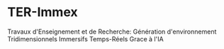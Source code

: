 # TER-Immex
Travaux d'Enseignement et de Recherche: Génération d'environnement Tridimensionnels Immersifs Temps-Réels Grace à l'IA
